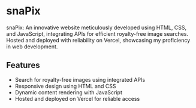# snaPix

snaPix: An innovative website meticulously developed using HTML, CSS, and JavaScript, integrating APIs for efficient royalty-free image searches. Hosted and deployed with reliability on Vercel, showcasing my proficiency in web development.


## Features

- Search for royalty-free images using integrated APIs
- Responsive design using HTML and CSS
- Dynamic content rendering with JavaScript
- Hosted and deployed on Vercel for reliable access

